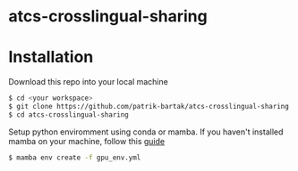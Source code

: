 # atcs-crosslingual-sharing

# Installation

Download this repo into your local machine
```bash
$ cd <your workspace>
$ git clone https://github.com/patrik-bartak/atcs-crosslingual-sharing.git
$ cd atcs-crosslingual-sharing
```

Setup python enviromment using conda or mamba. If you haven't installed mamba on your machine, follow this [guide](https://www.usna.edu/Users/cs/fknoll/SD211/mamba.html)

```bash
$ mamba env create -f gpu_env.yml
```